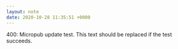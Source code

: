 ```yaml
---
layout: note
date: 2020-10-28 11:35:51 +0000
---
```


400: Micropub update test. This text should be replaced if the test succeeds.
